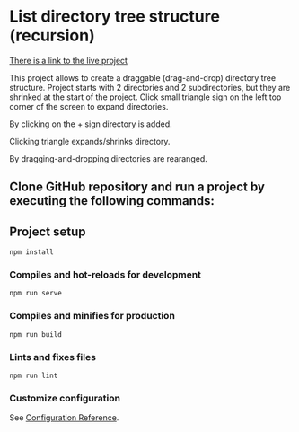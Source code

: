 # List directory tree structure (recursion)

[There is a link to the live project](https://mindaugas-pro.github.io/List-directory-tree-structure)

This project allows to create a draggable (drag-and-drop) directory tree structure. Project starts with 2 directories and 2 subdirectories, but they are shrinked at the start of the project. Click small triangle sign on the left top corner of the screen to expand directories.

By clicking on the + sign directory is added.

Clicking triangle expands/shrinks directory.

By dragging-and-dropping directories are rearanged.


## Clone GitHub repository and run a project by executing the following commands:
## Project setup
```
npm install
```

### Compiles and hot-reloads for development
```
npm run serve
```

### Compiles and minifies for production
```
npm run build
```

### Lints and fixes files
```
npm run lint
```

### Customize configuration
See [Configuration Reference](https://cli.vuejs.org/config/).
